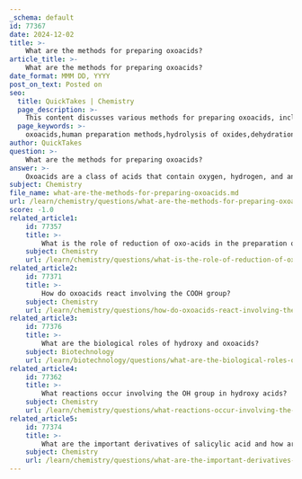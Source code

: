 ```yaml
---
_schema: default
id: 77367
date: 2024-12-02
title: >-
    What are the methods for preparing oxoacids?
article_title: >-
    What are the methods for preparing oxoacids?
date_format: MMM DD, YYYY
post_on_text: Posted on
seo:
  title: QuickTakes | Chemistry
  page_description: >-
    This content discusses various methods for preparing oxoacids, including hydrolysis, dehydration, synthesis from halides, and more, highlighting the versatility in their preparation.
  page_keywords: >-
    oxoacids,human preparation methods,hydrolysis of oxides,dehydration of carboxylic acids,synthesis from halides,interstellar synthesis,exchange chromatography,alkyl oxoacids
author: QuickTakes
question: >-
    What are the methods for preparing oxoacids?
answer: >-
    Oxoacids are a class of acids that contain oxygen, hydrogen, and another element, typically a non-metal. The preparation methods for oxoacids can vary depending on the specific type of oxoacid being synthesized. Here are some common methods for preparing oxoacids:\n\n1. **Hydrolysis of Oxides**: Many oxoacids can be prepared by the hydrolysis of their corresponding oxides. For example, phosphoric acid (H₃PO₄) can be produced by hydrolyzing phosphorus pentoxide (P₄O₁₀) with water.\n\n2. **Dehydration of Carboxylic Acids**: Some oxoacids can be synthesized through the dehydration of carboxylic acids. For instance, formic acid can be prepared by dehydrating oxalic acid.\n\n3. **Synthesis from Halides**: Certain oxoacids can be synthesized from halides. For example, chloral can be converted to chloroform, which is a precursor for various oxoacids.\n\n4. **Interstellar Synthesis**: Recent studies have shown that phosphorus oxoacids can be formed in interstellar environments through processes involving ionizing radiation at low temperatures, which leads to the formation of compounds like phosphoric acid and phosphonic acid.\n\n5. **Exchange Chromatography**: This method is particularly useful for the separation and preparation of phosphorus oxoacids, sugar phosphates, and sugar nucleotides, allowing for the efficient synthesis of these compounds.\n\n6. **Synthesis of Alkyl Oxoacids**: Alkyl oxoacids can be synthesized using a general procedure that involves the reaction of appropriate starting materials, such as 2-oxohexanoic acid, 2-oxodecanoic acid, and 2-oxododecanoic acid.\n\nThese methods highlight the versatility in the preparation of oxoacids, which can be tailored based on the desired compound and the available starting materials.
subject: Chemistry
file_name: what-are-the-methods-for-preparing-oxoacids.md
url: /learn/chemistry/questions/what-are-the-methods-for-preparing-oxoacids
score: -1.0
related_article1:
    id: 77357
    title: >-
        What is the role of reduction of oxo-acids in the preparation of hydroxy acids?
    subject: Chemistry
    url: /learn/chemistry/questions/what-is-the-role-of-reduction-of-oxoacids-in-the-preparation-of-hydroxy-acids
related_article2:
    id: 77371
    title: >-
        How do oxoacids react involving the COOH group?
    subject: Chemistry
    url: /learn/chemistry/questions/how-do-oxoacids-react-involving-the-cooh-group
related_article3:
    id: 77376
    title: >-
        What are the biological roles of hydroxy and oxoacids?
    subject: Biotechnology
    url: /learn/biotechnology/questions/what-are-the-biological-roles-of-hydroxy-and-oxoacids
related_article4:
    id: 77362
    title: >-
        What reactions occur involving the OH group in hydroxy acids?
    subject: Chemistry
    url: /learn/chemistry/questions/what-reactions-occur-involving-the-oh-group-in-hydroxy-acids
related_article5:
    id: 77374
    title: >-
        What are the important derivatives of salicylic acid and how are they prepared?
    subject: Chemistry
    url: /learn/chemistry/questions/what-are-the-important-derivatives-of-salicylic-acid-and-how-are-they-prepared
---
```


&nbsp;